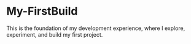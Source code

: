 # My-FirstBuild
 This  is the foundation of my development experience, where I explore, experiment, and build my first project.
